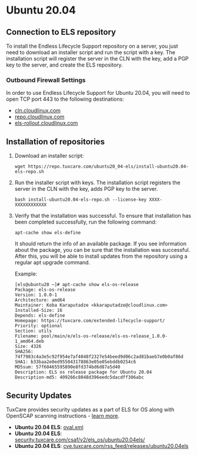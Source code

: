 # Ubuntu 20.04

## Connection to ELS repository

To install the Endless Lifecycle Support repository on a server, you just need to download an installer script and run the script with a key. The installation script will register the server in the CLN with the key, add a PGP key to the server, and create the ELS repository.

### Outbound Firewall Settings

In order to use Endless Lifecycle Support for Ubuntu 20.04, you will need to open TCP port 443 to the following destinations:

* [cln.cloudlinux.com](http://cln.cloudlinux.com)
* [repo.cloudlinux.com](http://repo.cloudlinux.com)
* [els-rollout.cloudlinux.com](https://els-rollout.cloudlinux.com/)

## Installation of repositories

1. Download an installer script:

   <CodeWithCopy>

   ```
   wget https://repo.tuxcare.com/ubuntu20_04-els/install-ubuntu20.04-els-repo.sh
   ```

   </CodeWithCopy>

2. Run the installer script with keys. The installation script registers the server in the CLN with the key, adds PGP key to the server.

   <CodeWithCopy>

   ```
   bash install-ubuntu20.04-els-repo.sh --license-key XXXX-XXXXXXXXXXXX
   ```

   </CodeWithCopy>

3. Verify that the installation was successful. To ensure that installation has been completed successfully, run the following command:

   <CodeWithCopy>

   ```
   apt-cache show els-define
   ```

   </CodeWithCopy>

   It should return the info of an available package. If you see information about the package, you can be sure that the installation was successful. After this, you will be able to install updates from the repository using a regular apt upgrade command.

   Example:
 
   ```
   [els@ubuntu20 ~]# apt-cache show els-os-release
   Package: els-os-release
   Version: 1.0.0-1
   Architecture: amd64
   Maintainer: Koba Karaputadze <kkaraputadze@cloudlinux.com>
   Installed-Size: 16
   Depends: els-define
   Homepage: https://tuxcare.com/extended-lifecycle-support/
   Priority: optional
   Section: utils
   Filename: pool/main/e/els-os-release/els-os-release_1.0.0-1_amd64.deb
   Size: 4326
   SHA256: 74f7983c4a3e5c92f954e7af4048f2327e54beed9d06c2ad81baeb7e0b0af86d
   SHA1: b33baa2e0ed955043178863e05e05ebddb0254c6
   MD5sum: 57f60465595890e8fd374bd6d87a5d40
   Description: ELS os release package for Ubuntu 20.04
   Description-md5: 409266c8048d396eedc5dacdff306abc
   ```

## Security Updates

TuxCare provides security updates as a part of ELS for OS along with OpenSCAP scanning instructions - [learn more](./security-updates).

* **Ubuntu 20.04 ELS**: [oval.xml](https://security.tuxcare.com/oval/els_os/ubuntu20.04els/oval.xml)
* **Ubuntu 20.04 ELS**: [security.tuxcare.com/csaf/v2/els_os/ubuntu20.04els/](https://security.tuxcare.com/csaf/v2/els_os/ubuntu20.04els/)
* **Ubuntu 20.04 ELS**: [cve.tuxcare.com/rss_feed/releases/ubuntu20.04els](https://cve.tuxcare.com/rss_feed/releases/ubuntu20.04els)
